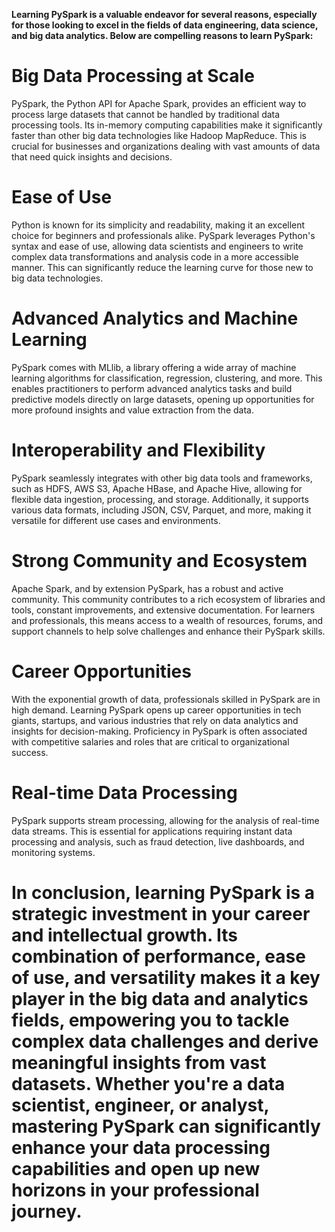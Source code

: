 
**Learning PySpark is a valuable endeavor for several reasons, especially for those looking to excel in the fields of data engineering, data science, and big data analytics. Below are compelling reasons to learn PySpark:**

# Big Data Processing at Scale
PySpark, the Python API for Apache Spark, provides an efficient way to process large datasets that cannot be handled by traditional data processing tools. Its in-memory computing capabilities make it significantly faster than other big data technologies like Hadoop MapReduce. This is crucial for businesses and organizations dealing with vast amounts of data that need quick insights and decisions.

# Ease of Use
Python is known for its simplicity and readability, making it an excellent choice for beginners and professionals alike. PySpark leverages Python's syntax and ease of use, allowing data scientists and engineers to write complex data transformations and analysis code in a more accessible manner. This can significantly reduce the learning curve for those new to big data technologies.

# Advanced Analytics and Machine Learning
PySpark comes with MLlib, a library offering a wide array of machine learning algorithms for classification, regression, clustering, and more. This enables practitioners to perform advanced analytics tasks and build predictive models directly on large datasets, opening up opportunities for more profound insights and value extraction from the data.

# Interoperability and Flexibility
PySpark seamlessly integrates with other big data tools and frameworks, such as HDFS, AWS S3, Apache HBase, and Apache Hive, allowing for flexible data ingestion, processing, and storage. Additionally, it supports various data formats, including JSON, CSV, Parquet, and more, making it versatile for different use cases and environments.

# Strong Community and Ecosystem
Apache Spark, and by extension PySpark, has a robust and active community. This community contributes to a rich ecosystem of libraries and tools, constant improvements, and extensive documentation. For learners and professionals, this means access to a wealth of resources, forums, and support channels to help solve challenges and enhance their PySpark skills.

# Career Opportunities
With the exponential growth of data, professionals skilled in PySpark are in high demand. Learning PySpark opens up career opportunities in tech giants, startups, and various industries that rely on data analytics and insights for decision-making. Proficiency in PySpark is often associated with competitive salaries and roles that are critical to organizational success.

# Real-time Data Processing
PySpark supports stream processing, allowing for the analysis of real-time data streams. This is essential for applications requiring instant data processing and analysis, such as fraud detection, live dashboards, and monitoring systems.

# In conclusion, learning PySpark is a strategic investment in your career and intellectual growth. Its combination of performance, ease of use, and versatility makes it a key player in the big data and analytics fields, empowering you to tackle complex data challenges and derive meaningful insights from vast datasets. Whether you're a data scientist, engineer, or analyst, mastering PySpark can significantly enhance your data processing capabilities and open up new horizons in your professional journey.